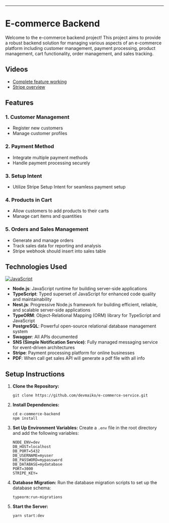 ---

# E-commerce Backend

Welcome to the e-commerce backend project! This project aims to provide a robust backend solution for managing various aspects of an e-commerce platform including customer management, payment processing, product management, cart functionality, order management, and sales tracking.

## Videos
- [Complete feature working](https://drive.google.com/file/d/1Ndmg4dYLnrAAJQCoc3oZeWIVqgPQc3_t/view?usp=sharing)
- [Stripe overview](https://drive.google.com/file/d/1y77NzwBWGcAdr-rta4rayvQq5Uez6_2F/view?usp=sharing)

## Features

### 1. Customer Management
- Register new customers
- Manage customer profiles

### 2. Payment Method
- Integrate multiple payment methods
- Handle payment processing securely

### 3. Setup Intent
- Utilize Stripe Setup Intent for seamless payment setup

### 4. Products in Cart
- Allow customers to add products to their carts
- Manage cart items and quantities

### 5. Orders and Sales Management
- Generate and manage orders
- Track sales data for reporting and analysis
- Stripe webhook should insert into sales table

## Technologies Used
[![JavaScript](https://skillicons.dev/icons?i=typescript,nodejs,nestjs,git,postgres,aws,jest)](https://skillicons.dev)
- **Node.js**: JavaScript runtime for building server-side applications
- **TypeScript**: Typed superset of JavaScript for enhanced code quality and maintainability
- **Nest.js**: Progressive Node.js framework for building efficient, reliable, and scalable server-side applications
- **TypeORM**: Object-Relational Mapping (ORM) library for TypeScript and JavaScript
- **PostgreSQL**: Powerful open-source relational database management system
- **Swagger**: All APIs documented
- **SNS (Simple Notification Service)**: Fully managed messaging service for event-driven architectures
- **Stripe**: Payment processing platform for online businesses
- **PDF**: When call get sales API will generate a pdf file with all info


## Setup Instructions

1. **Clone the Repository:**
   ```
   git clone https://github.com/devmaiko/e-commerce-service.git
   ```

2. **Install Dependencies:**
   ```
   cd e-commerce-backend
   npm install
   ```

3. **Set Up Environment Variables:**
   Create a `.env` file in the root directory and add the following variables:
   ```
   NODE_ENV=dev
   DB_HOST=localhost
   DB_PORT=5432
   DB_USERNAME=myuser
   DB_PASSWORD=mypassword
   DB_DATABASE=mydatabase
   PORT=3000
   STRIPE_KEY=
   ```

4. **Database Migration:**
   Run the database migration scripts to set up the database schema:
   ```
   typeorm:run-migrations
   ```

5. **Start the Server:**
   ```
   yarn start:dev
   ```

